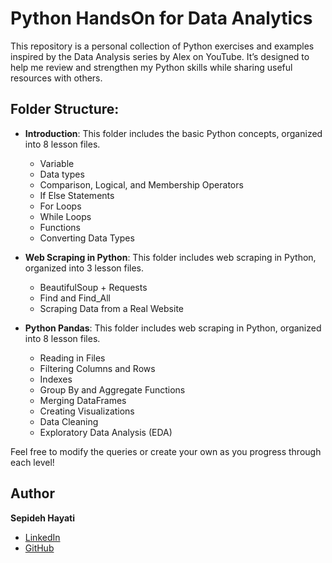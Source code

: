 # Python HandsOn for Data Analytics

This repository is a personal collection of Python exercises and examples inspired by the Data Analysis series by Alex on YouTube. It’s designed to help me review and strengthen my Python skills while sharing useful resources with others.

## Folder Structure:
  - **Introduction**: This folder includes the basic Python concepts, organized into 8 lesson files.
      - Variable
      - Data types
      - Comparison, Logical, and Membership Operators
      - If Else Statements
      - For Loops
      - While Loops
      - Functions
      - Converting Data Types

  - **Web Scraping in Python**: This folder includes web scraping in Python, organized into 3 lesson files.
      - BeautifulSoup + Requests
      - Find and Find_All
      - Scraping Data from a Real Website

  - **Python Pandas**: This folder includes web scraping in Python, organized into 8 lesson files.
      - Reading in Files
      - Filtering Columns and Rows
      - Indexes
      - Group By and Aggregate Functions
      - Merging DataFrames
      - Creating Visualizations
      - Data Cleaning
      - Exploratory Data Analysis (EDA)
   
Feel free to modify the queries or create your own as you progress through each level!


## Author

**Sepideh Hayati**
- [LinkedIn](https://www.linkedin.com/in/sepidehhayati/)
- [GitHub](https://github.com/SepidehHayati)
     
